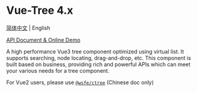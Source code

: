 # Vue-Tree 4.x

[简体中文](https://github.com/wsfe/vue-tree) | English

[API Document & Online Demo](https://wsfe.github.io/vue-tree/en/)

A high performance Vue3 tree component optimized using virtual list. It supports searching, node locating, drag-and-drop, etc. This component is built based on business, providing rich and powerful APIs which can meet your various needs for a tree component.

For Vue2 users, please use [`@wsfe/ctree`](https://github.com/wsfe/vue-tree/tree/2.x) (Chinese doc only)
